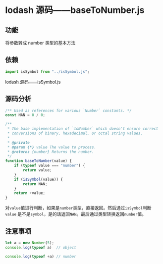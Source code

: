 # lodash 源码——baseToNumber.js

## 功能

将参数转成 number 类型的基本方法

## 依赖

```js
import isSymbol from "../isSymbol.js";
```

[lodash 源码——isSymbol.js](internal/isSymbol.md)

## 源码分析

```js
/** Used as references for various `Number` constants. */
const NAN = 0 / 0;

/**
 * The base implementation of `toNumber` which doesn't ensure correct
 * conversions of binary, hexadecimal, or octal string values.
 *
 * @private
 * @param {*} value The value to process.
 * @returns {number} Returns the number.
 */
function baseToNumber(value) {
    if (typeof value === "number") {
        return value;
    }
    if (isSymbol(value)) {
        return NAN;
    }
    return +value;
}
```
对`value`值进行判断，如果是`number`类型，直接返回。然后通过`isSymbol`判断`value`
是不是`symbol`，是的话返回`NAN`。最后通过类型转换返回`number`值。


## 注意事项
```js
let a = new Number(5);
console.log(typeof a)  // object

console.log(typeof +a) // number
```

